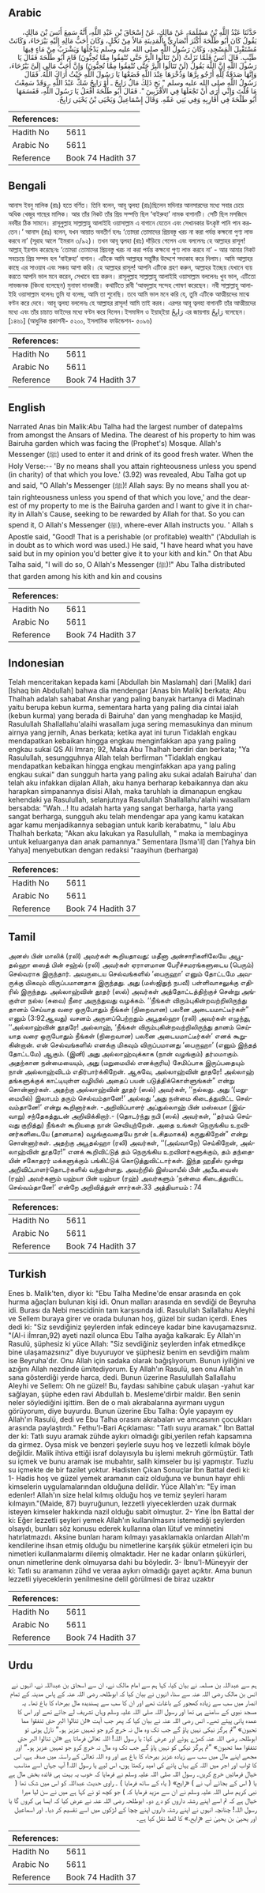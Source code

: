 ## Arabic


<div dir="rtl" lang="ar" style={{fontSize:'larger',backgroundColor:'#f8f9fa',padding:20}}>
حَدَّثَنَا عَبْدُ اللَّهِ بْنُ مَسْلَمَةَ، عَنْ مَالِكٍ، عَنْ إِسْحَاقَ بْنِ عَبْدِ اللَّهِ، أَنَّهُ سَمِعَ أَنَسَ بْنَ مَالِكٍ، يَقُولُ كَانَ أَبُو طَلْحَةَ أَكْثَرَ أَنْصَارِيٍّ بِالْمَدِينَةِ مَالاً مِنْ نَخْلٍ، وَكَانَ أَحَبُّ مَالِهِ إِلَيْهِ بَيْرَحَاءَ، وَكَانَتْ مُسْتَقْبِلَ الْمَسْجِدِ، وَكَانَ رَسُولُ اللَّهِ صلى الله عليه وسلم يَدْخُلُهَا وَيَشْرَبُ مِنْ مَاءٍ فِيهَا طَيِّبٍ‏.‏ قَالَ أَنَسٌ فَلَمَّا نَزَلَتْ ‏(‏لَنْ تَنَالُوا الْبِرَّ حَتَّى تُنْفِقُوا مِمَّا تُحِبُّونَ‏)‏ قَامَ أَبُو طَلْحَةَ فَقَالَ يَا رَسُولَ اللَّهِ إِنَّ اللَّهَ يَقُولُ ‏(‏لَنْ تَنَالُوا الْبِرَّ حَتَّى تُنْفِقُوا مِمَّا تُحِبُّونَ‏)‏ وَإِنَّ أَحَبَّ مَالِي إِلَىَّ بَيْرُحَاءَ، وَإِنَّهَا صَدَقَةٌ لِلَّهِ أَرْجُو بِرَّهَا وَذُخْرَهَا عِنْدَ اللَّهِ فَضَعْهَا يَا رَسُولَ اللَّهِ حَيْثُ أَرَاكَ اللَّهُ‏.‏ فَقَالَ رَسُولُ اللَّهِ صلى الله عليه وسلم ‏"‏ بَخٍ ذَلِكَ مَالٌ رَابِحٌ ـ أَوْ رَايِحٌ شَكَّ عَبْدُ اللَّهِ ـ وَقَدْ سَمِعْتُ مَا قُلْتَ وَإِنِّي أَرَى أَنْ تَجْعَلَهَا فِي الأَقْرَبِينَ ‏"‏‏.‏ فَقَالَ أَبُو طَلْحَةَ أَفْعَلُ يَا رَسُولَ اللَّهِ، فَقَسَمَهَا أَبُو طَلْحَةَ فِي أَقَارِبِهِ وَفِي بَنِي عَمِّهِ‏.‏ وَقَالَ إِسْمَاعِيلُ وَيَحْيَى بْنُ يَحْيَى رَايِحٌ‏.‏
</div>
<div style={{backgroundColor:'#f8f9fa',padding:20, marginBottom: 10}}><table> <thead> <tr> <th>References:</th> <th></th> </tr> </thead> <tbody><tr><td>Hadith No</td><td>5611</td></tr><tr><td>Arabic No</td><td>5611</td></tr><tr><td>Reference</td><td>Book 74 Hadith 37</td></tr></tbody></table></div>

## Bengali


<div dir="ltr" lang="bn" style={{fontSize:'larger',backgroundColor:'#f8f9fa',padding:20}}>
আনাস ইবনু মালিক (রাঃ) হতে বর্ণিত। তিনি বলেন, আবূ ত্বলহা (রাঃ)ছিলেন মদিনার আনসারদের মধ্যে সবার চেয়ে অধিক খেজুর গাছের মালিক। আর তাঁর নিকট তাঁর প্রিয় সম্পত্তি ছিল ‘বাইরুহা’ নামক বাগানটি। সেটি ছিল মসজিদে নববীর ঠিক সামনে। রাসূলুল্লাহ সাল্লাল্লাহু আলাইহি ওয়াসাল্লাম এ বাগানে যেতেন এবং সেখানকার উৎকৃষ্ট পানি পান করতেন।’ আনাস (রাঃ) বলেন, যখন আয়াত অবতীর্ণ হলঃ ‘তোমরা তোমাদের প্রিয়বস্তু খরচ না করা পর্যন্ত কক্ষনো পুণ্য লাভ করবে না’ (সূরাহ আলে ‘ইমরান ৩/৯২)। তখন আবূ ত্বলহা (রাঃ) দাঁড়িয়ে গেলেন এবং বললেনঃ হে আল্লাহর রাসূল! আল্লাহ্ ইরশাদ করেছেনঃ ‘তোমরা তোমাদের প্রিয়বস্তু খরচ না করা পর্যন্ত কক্ষনো পুণ্য লাভ করবে না’ - আর আমার নিকট সবচেয়ে প্রিয় সম্পদ হল ‘বাইরুহা’ বাগান। এটিকে আমি আল্লাহর সন্তুষ্টির উদ্দেশে সদাকাহ করে দিলাম। আমি আল্লাহর কাছে এর সাওয়াব এবং সঞ্চয় আশা করি। হে আল্লাহর রাসূল! আপনি এটিকে গ্রহণ করুন, আল্লাহর ইচ্ছেয় যেখানে ব্যয় করতে আপনি ভাল মনে করেন, সেখানে ব্যয় করুন। রাসূলুল্লাহ সাল্লাল্লাহু আলাইহি ওয়াসাল্লাম বললেনঃ খুব ভাল, এটিতো লাভজনক (কিংবা বলেছেন) মুনাফা দানকারী। কথাটিতে রাবী ‘আবদুল্লাহ সন্দেহ পোষণ করেছেন। নবী সাল্লাল্লাহু আলাইহি ওয়াসাল্লাম বলেনঃ তুমি যা বলেছ, আমি তা শুনেছি। তবে আমি ভাল মনে করি যে, তুমি এটিকে আত্মীয়দের মাঝে বণ্টন করে দেবে। আবূ ত্বলহা বললেনঃ হে আল্লাহর রাসূল! আমি তাই করব। এরপর আবূ ত্বলহা বাগানটি তাঁর আত্মীয়দের মধ্যে এবং তাঁর চাচাত ভাইদের মধ্যে বণ্টন করে দিলেন।ইসমাঈল ও ইয়াহ্ইয়া رَابِحٌ এর জায়গায় رَايِحٌ বলেছেন। [১৪৬১] (আধুনিক প্রকাশনী- ৫২০০, ইসলামিক ফাউন্ডেশন- ৫০৯৬)
</div>
<div style={{backgroundColor:'#f8f9fa',padding:20, marginBottom: 10}}><table> <thead> <tr> <th>References:</th> <th></th> </tr> </thead> <tbody><tr><td>Hadith No</td><td>5611</td></tr><tr><td>Arabic No</td><td>5611</td></tr><tr><td>Reference</td><td>Book 74 Hadith 37</td></tr></tbody></table></div>

## English


<div dir="ltr" lang="en" style={{fontSize:'larger',backgroundColor:'#f8f9fa',padding:20}}>
Narrated Anas bin Malik:Abu Talha had the largest number of datepalms from amongst the Ansars of Medina. The dearest of his property to him was Bairuha garden which was facing the (Prophet's) Mosque. Allah's Messenger (ﷺ) used to enter it and drink of its good fresh water. When the Holy Verse:-- 'By no means shall you attain righteousness unless you spend (in charity) of that which you love.' (3.92) was revealed, Abu Talha got up and said, "O Allah's Messenger (ﷺ)! Allah says: By no means shall you attain righteousness unless you spend of that which you love,' and the dearest of my property to me is the Bairuha garden and I want to give it in charity in Allah's Cause, seeking to be rewarded by Allah for that. So you can spend it, O Allah's Messenger (ﷺ), where-ever Allah instructs you. ' Allah s Apostle said, "Good! That is a perishable (or profitable) wealth" ('Abdullah is in doubt as to which word was used.) He said, "I have heard what you have said but in my opinion you'd better give it to your kith and kin." On that Abu Talha said, "I will do so, O Allah's Messenger (ﷺ)!" Abu Talha distributed that garden among his kith and kin and cousins
</div>
<div style={{backgroundColor:'#f8f9fa',padding:20, marginBottom: 10}}><table> <thead> <tr> <th>References:</th> <th></th> </tr> </thead> <tbody><tr><td>Hadith No</td><td>5611</td></tr><tr><td>Arabic No</td><td>5611</td></tr><tr><td>Reference</td><td>Book 74 Hadith 37</td></tr></tbody></table></div>

## Indonesian


<div dir="ltr" lang="id" style={{fontSize:'larger',backgroundColor:'#f8f9fa',padding:20}}>
Telah menceritakan kepada kami [Abdullah bin Maslamah] dari [Malik] dari [Ishaq bin Abdullah] bahwa dia mendengar [Anas bin Malik] berkata; Abu Thalhah adalah sahabat Anshar yang paling banyak hartanya di Madinah yaitu berupa kebun kurma, sementara harta yang paling dia cintai ialah (kebun kurma) yang berada di Bairuha' dan yang menghadap ke Masjid, Rasulullah Shallallahu'alaihi wasallam juga sering memasukinya dan minum airnya yang jernih, Anas berkata; ketika ayat ini turun Tidaklah engkau mendapatkan kebaikan hingga engkau menginfakkan apa yang paling engkau sukai QS Ali Imran; 92, Maka Abu Thalhah berdiri dan berkata; "Ya Rasulullah, sesungguhnya Allah telah berfirman "Tidaklah engkau mendapatkan kebaikan hingga engkau menginfakkan apa yang paling engkau sukai" dan sungguh harta yang paling aku sukai adalah Bairuha' dan telah aku infakkan dijalan Allah, aku hanya berharap kebaikannya dan aku harapkan simpanannya disisi Allah, maka taruhlah ia dimanapun engkau kehendaki ya Rasulullah, selanjutnya Rasulullah Shallallahu'alaihi wasallam bersabda: "Wah…! Itu adalah harta yang sangat berharga, harta yang sangat berharga, sungguh aku telah mendengar apa yang kamu katakan agar kamu menjadikannya sebagian untuk karib kerabatmu, " lalu Abu Thalhah berkata; "Akan aku lakukan ya Rasulullah, " maka ia membaginya untuk keluarganya dan anak pamannya." Sementara [Isma'il] dan [Yahya bin Yahya] menyebutkan dengan redaksi "raayihun (berharga)
</div>
<div style={{backgroundColor:'#f8f9fa',padding:20, marginBottom: 10}}><table> <thead> <tr> <th>References:</th> <th></th> </tr> </thead> <tbody><tr><td>Hadith No</td><td>5611</td></tr><tr><td>Arabic No</td><td>5611</td></tr><tr><td>Reference</td><td>Book 74 Hadith 37</td></tr></tbody></table></div>

## Tamil


<div dir="ltr" lang="ta" style={{fontSize:'larger',backgroundColor:'#f8f9fa',padding:20}}>
அனஸ் பின் மாலிக் (ரலி) அவர்கள் கூறியதாவது: மதீனா அன்சாரிகளிலேயே அபூதல்ஹா ஸைத் பின் சஹ்ல் (ரலி) அவர்கள் ஏராளமான பேரீச்சமரங்களுடைய (பெரும்) செல்வராக இருந்தார். அவருடைய செல்வங்களில் ‘பைருஹா’ எனும் தோட்டமே அவருக்கு மிகவும் விருப்பமானதாக இருந்தது. அது (மஸ்ஜிதுந் நபவீ) பள்ளிவாசலுக்கு எதிரில் இருந்தது. அல்லாஹ்வின் தூதர் (ஸல்) அவர்கள் அத்தோட்டத்திற்குச் சென்று அங்குள்ள நல்ல (சுவை) நீரை அருந்துவது வழக்கம். ‘‘நீங்கள் விரும்புகின்றவற்றிலிருந்து தானம் செய்யாத வரை ஒருபோதும் நீங்கள் (நிறைவான) பலனை அடையமாட்டீர்கள்” எனும் (3:92ஆவது) வசனம் அருளப்பெற்றதும் அபூதல்ஹா (ரலி) அவர்கள் எழுந்து, ‘‘அல்லாஹ்வின் தூதரே! அல்லாஹ், ‘நீங்கள் விரும்புகின்றவற்றிலிருந்து தானம் செய்யாத வரை ஒருபோதும் நீங்கள் (நிறைவான) பலனை அடையமாட்டீர்கள்’ எனக் கூறுகின்றான். என் செல்வங்களில் எனக்கு மிகவும் விருப்பமானது ‘பைருஹா’ (எனும் இந்தத் தோட்டமே) ஆகும். (இனி) அது அல்லாஹ்வுக்காக (நான் வழங்கும்) தர்மமாகும். அதற்கான நன்மையையும், அது (மறுமையில் எனக்குரிய) சேமிப்பாக இருப்பதையும் நான் அல்லாஹ்விடம் எதிர்பார்க்கிறேன். ஆகவே, அல்லாஹ்வின் தூதரே! அல்லாஹ் தங்களுக்குக் காட்டியுள்ள வழியில் அதைப் பயன் படுத்திக்கொள்ளுங்கள்” என்று சொன்னார்கள். அதற்கு அல்லாஹ்வின் தூதர் (ஸல்) அவர்கள், ‘‘நல்லது. அது ‘(மறுமையில்) இலாபம் தரும் செல்வம்தானே!’ அல்லது ‘அது நன்மை கிடைத்துவிட்ட செல்வம்தானே!’ என்று கூறினார்கள். -அறிவிப்பாளர் அப்துல்லாஹ் பின் மஸ்லமா (இவ்வாறு) சந்தேகத்துடன் அறிவிக்கிறார்.- (தொடர்ந்து நபி (ஸல்) அவர்கள், ‘‘தர்மம் செய்வது குறித்து) நீங்கள் கூறியதை நான் செவியுற்றேன். அதை உங்கள் நெருங்கிய உறவினர்களிடையே (தானமாக) வழங்குவதையே நான் (உசிதமாகக்) கருதுகிறேன்” என்று சொன்னார்கள். அதற்கு அபூதல்ஹா (ரலி) அவர்கள், ‘‘(அவ்வாறே) செய்கிறேன், அல்லாஹ்வின் தூதரே!” எனக் கூறிவிட்டுத் தம் நெருங்கிய உறவினர்களுக்கும், தம் தந்தையின் சகோதரர் மக்களுக்கும் பங்கிட்டுக் கொடுத்துவிட்டார்கள். இந்த ஹதீஸ் மூன்று அறிவிப்பாளர்தொடர்களில் வந்துள்ளது. அவற்றில் இஸ்மாயீல் பின் அபீஉவைஸ் (ரஹ்) அவர்களும் யஹ்யா பின் யஹ்யா (ரஹ்) அவர்களும் ‘நன்மை கிடைத்துவிட்ட செல்வம்தானே!’ என்றே அறிவித்துள் ளார்கள்.33 அத்தியாயம் : 74
</div>
<div style={{backgroundColor:'#f8f9fa',padding:20, marginBottom: 10}}><table> <thead> <tr> <th>References:</th> <th></th> </tr> </thead> <tbody><tr><td>Hadith No</td><td>5611</td></tr><tr><td>Arabic No</td><td>5611</td></tr><tr><td>Reference</td><td>Book 74 Hadith 37</td></tr></tbody></table></div>

## Turkish


<div dir="ltr" lang="tr" style={{fontSize:'larger',backgroundColor:'#f8f9fa',padding:20}}>
Enes b. Malik'ten, diyor ki: "Ebu Talha Medine'de ensar arasında en çok hurma ağaçları bulunan kişi idi. Onun malları arasında en sevdiği de Beyruha idi. Burası da Nebi mescidinin tam karşısında idi. Rasulullah Sallallahu Aleyhi ve Sellem buraya girer ve orada bulunan hoş, güzel bir sudan içerdi. Enes dedi ki: "Siz sevdiğiniz şeylerden infak edinceye kadar bine kavuşamazsınız. "(Al-i iİmran,92) ayeti nazil olunca Ebu Talha ayağa kalkarak: Ey Allah'ın Rasulü, şüphesiz ki yüce Allah: "Siz sevdiğiniz şeylerden infak etmedikçe bine ulaşamazsınız" diye buyuruyor ve şüphesiz benim en sevdiğim malım ise Beyruha'dır. Onu Allah için sadaka olarak bağışlıyorum. Bunun iyiliğini ve azığını Allah nezdinde ümitediyorum. Ey Allah'ın Rasulü, sen onu Allah'ın sana gösterdiği yerde harca, dedi. Bunun üzerine Rasulullah Sallallahu Aleyhi ve Sellem: Oh ne güzel! Bu, faydası sahibine çabuk ulaşan -yahut kar sağlayan, şüphe eden ravi Abdullah b. Mesleme'dirbir maldır. Ben senin neler söylediğini işittim. Ben de o malı akrabalarına ayırmanı uygun görüyorum, diye buyurdu. Bunun üzerine Ebu Talha: Öyle yapayım ey Allah'ın Rasulü, dedi ve Ebu Talha orasını akrabaları ve amcasının çocukları arasında paylaştırdı." Fethu'l-Bari Açıklaması: "Tatlı suyu aramak." İbn Battal der ki: Tatlı suyu aramak zühde aykırı olmadığı gibi,yerilen refah kapsamına da girmez. Oysa misk ve benzeri şeylerle suyu hoş ve lezzetli kılmak böyle değildir. Malik ihtiva ettiği israf dolayısıyla bu işlemi mekruh görmüştür. Tatlı su içmek ve bunu aramak ise mubahtır, salih kimseler bu işi yapmıştır. Tuzlu su içmekte de bir fazilet yoktur. Hadisten Çıkan Sonuçlar İbn Battal dedi ki: 1- Hadis hoş ve güzel yemek aramanın caiz olduğuna ve bunun hayır ehli kimselerin uygulamalarından olduğuna delildir. Yüce Allah'ın: "Ey iman edenler! Allah'ın size helal kılmış olduğu hoş ve temiz şeyleri haram kılmayın."(Maide, 87) buyruğunun, lezzetli yiyeceklerden uzak durmak isteyen kimseler hakkında nazil olduğu sabit olmuştur. 2- Yine İbn Battal der ki: Eğer lezzetli şeyleri yemek Allah'ın kullanılmasını istemediği şeylerden olsaydı, bunları söz konusu ederek kullarına olan lütuf ve minnetini hatırlatmazdı. Aksine bunları haram kılmayı yasaklamakla onlardan Allah'm kendilerine ihsan etmiş olduğu bu nimetlerine karşılık şükür etmeleri için bu nimetleri kullanmalarmı dilemiş olmaktadır. Her ne kadar onların şükürleri, onun nimetlerine denk olmuyarsa dahi bu böyledir. 3- İbnu'l-Müneyyir der ki: Tatlı su aramanın zühd ve veraa aykırı olmadığı gayet açıktır. Ama bunun lezzetli yiyeceklerin yenilmesine delil görülmesi de biraz uzaktır
</div>
<div style={{backgroundColor:'#f8f9fa',padding:20, marginBottom: 10}}><table> <thead> <tr> <th>References:</th> <th></th> </tr> </thead> <tbody><tr><td>Hadith No</td><td>5611</td></tr><tr><td>Arabic No</td><td>5611</td></tr><tr><td>Reference</td><td>Book 74 Hadith 37</td></tr></tbody></table></div>

## Urdu


<div dir="rtl" lang="ur" style={{fontSize:'larger',backgroundColor:'#f8f9fa',padding:20}}>
ہم سے عبداللہ بن مسلمہ نے بیان کیا، کہا ہم سے امام مالک نے، ان سے اسحاق بن عبداللہ نے، انہوں نے انس بن مالک رضی اللہ عنہ سے سنا، انہوں نے بیان کیا کہ ابوطلحہ رضی اللہ عنہ کے پاس مدینہ کے تمام انصار میں سب سے زیادہ کھجور کے باغات تھے اور ان کا سب سے پسندیدہ مال بیرحاء کا باغ تھا۔ یہ مسجد نبوی کے سامنے ہی تھا اور رسول اللہ صلی اللہ علیہ وسلم وہاں تشریف لے جاتے تھے اور اس کا عمدہ پانی پیتے تھے۔ انس رضی اللہ عنہ نے بیان کیا کہ پھر جب آیت «لن تنالوا البر حتى تنفقوا مما تحبون‏» ”تم ہرگز نیکی نہیں پاؤ گے جب تک وہ مال نہ خرچ کرو جو تمہیں عزیز ہو۔“ نازل ہوئی تو ابوطلحہ رضی اللہ عنہ کھڑے ہوئے اور عرض کیا: یا رسول اللہ! اللہ تعالیٰ فرماتا ہے «لن تنالوا البر حتى تنفقوا مما تحبون‏» ”تم ہرگز نیکی کو نہیں پاؤ گے جب تک وہ مال نہ خرچ کرو جو تمہیں عزیز ہو۔“ اور مجھے اپنے مال میں سب سے زیادہ عزیز بیرحاء کا باغ ہے اور وہ اللہ تعالیٰ کے راستہ میں صدقہ ہے، اس کا ثواب اور اجر میں اللہ کے یہاں پانے کی امید رکھتا ہوں، اس لیے یا رسول اللہ! آپ جہاں اسے مناسب خیال فرمائیں خرچ کریں۔ رسول اللہ صلی اللہ علیہ وسلم نے فرمایا کہ خوب یہ بہت ہی فائدہ بخش مال ہے یا ( اس کے بجائے آپ نے ) «رايح» ( یاء کے ساتھ فرمایا ) ۔ راوی حدیث عبداللہ کو اس میں شک تھا ( نبی کریم صلی اللہ علیہ وسلم نے ان سے مزید فرمایا کہ ) جو کچھ تو نے کہا ہے میں نے سن لیا میرا خیال ہے کہ تم اسے اپنے رشتہ داروں کو دے دو۔ ابوطلحہ رضی اللہ عنہ نے عرض کیا کہ ایسا ہی کروں گا یا رسول اللہ! چنانچہ انہوں نے اپنے رشتہ داروں اپنے چچا کے لڑکوں میں اسے تقسیم کر دیا۔ اور اسماعیل اور یحییٰ بن یحییٰ نے «رايح‏.‏» کا لفظ نقل کیا ہے۔
</div>
<div style={{backgroundColor:'#f8f9fa',padding:20, marginBottom: 10}}><table> <thead> <tr> <th>References:</th> <th></th> </tr> </thead> <tbody><tr><td>Hadith No</td><td>5611</td></tr><tr><td>Arabic No</td><td>5611</td></tr><tr><td>Reference</td><td>Book 74 Hadith 37</td></tr></tbody></table></div>